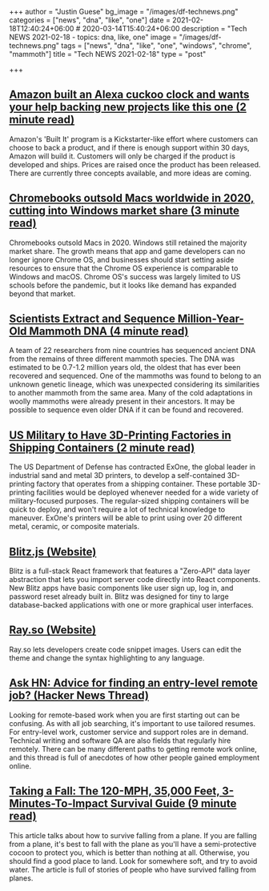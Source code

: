 +++
author = "Justin Guese"
bg_image = "/images/df-technews.png"
categories = ["news", "dna", "like", "one"]
date = 2021-02-18T12:40:24+06:00 # 2020-03-14T15:40:24+06:00
description = "Tech NEWS 2021-02-18 - topics: dna, like, one"
image = "/images/df-technews.png"
tags = ["news", "dna", "like", "one", "windows", "chrome", "mammoth"]
title = "Tech NEWS 2021-02-18"
type = "post"

+++

## [Amazon built an Alexa cuckoo clock and wants your help backing new projects like this one (2 minute read)](https://www.cnbc.com/2021/02/17/amazons-build-it-program-includes-cuckoo-clock-smart-scale-and-printer.html)

Amazon's 'Built It' program is a Kickstarter-like effort where customers can choose to back a product, and if there is enough support within 30 days, Amazon will build it. Customers will only be charged if the product is developed and ships. Prices are raised once the product has been released. There are currently three concepts available, and more ideas are coming.

## [Chromebooks outsold Macs worldwide in 2020, cutting into Windows market share (3 minute read)](https://www.geekwire.com/2021/chromebooks-outsold-macs-worldwide-2020-cutting-windows-market-share/)

Chromebooks outsold Macs in 2020. Windows still retained the majority market share. The growth means that app and game developers can no longer ignore Chrome OS, and businesses should start setting aside resources to ensure that the Chrome OS experience is comparable to Windows and macOS. Chrome OS's success was largely limited to US schools before the pandemic, but it looks like demand has expanded beyond that market.

## [Scientists Extract and Sequence Million-Year-Old Mammoth DNA (4 minute read)](https://www.technologynetworks.com/genomics/news/scientists-extract-and-sequence-million-year-old-mammoth-dna-345705)

A team of 22 researchers from nine countries has sequenced ancient DNA from the remains of three different mammoth species. The DNA was estimated to be 0.7-1.2 million years old, the oldest that has ever been recovered and sequenced. One of the mammoths was found to belong to an unknown genetic lineage, which was unexpected considering its similarities to another mammoth from the same area. Many of the cold adaptations in woolly mammoths were already present in their ancestors. It may be possible to sequence even older DNA if it can be found and recovered.

## [US Military to Have 3D-Printing Factories in Shipping Containers (2 minute read)](https://interestingengineering.com/us-military-to-have-3d-printing-factories-in-shipping-containers)

The US Department of Defense has contracted ExOne, the global leader in industrial sand and metal 3D printers, to develop a self-contained 3D-printing factory that operates from a shipping container. These portable 3D-printing facilities would be deployed whenever needed for a wide variety of military-focused purposes. The regular-sized shipping containers will be quick to deploy, and won't require a lot of technical knowledge to maneuver. ExOne's printers will be able to print using over 20 different metal, ceramic, or composite materials.

## [Blitz.js (Website)](https://blitzjs.com/)

Blitz is a full-stack React framework that features a "Zero-API" data layer abstraction that lets you import server code directly into React components. New Blitz apps have basic components like user sign up, log in, and password reset already built in. Blitz was designed for tiny to large database-backed applications with one or more graphical user interfaces.

## [Ray.so (Website)](https://ray.so/)

Ray.so lets developers create code snippet images. Users can edit the theme and change the syntax highlighting to any language.

## [Ask HN: Advice for finding an entry-level remote job? (Hacker News Thread)](https://news.ycombinator.com/item?id=26171008&utm_source=tldrnewsletter/1/01000177b4d4239d-32246f76-a08a-4faa-b360-235eb0cd866e-000000/GA0z0tII40VIEwGMRPDLw9wzoOH23-JIakBzoFyL6fc=181)

Looking for remote-based work when you are first starting out can be confusing. As with all job searching, it's important to use tailored resumes. For entry-level work, customer service and support roles are in demand. Technical writing and software QA are also fields that regularly hire remotely. There can be many different paths to getting remote work online, and this thread is full of anecdotes of how other people gained employment online.

## [Taking a Fall: The 120-MPH, 35,000 Feet, 3-Minutes-To-Impact Survival Guide (9 minute read)](https://www.popularmechanics.com/adventure/outdoors/a35340487/how-to-fall-from-a-plane-and-survive/)

This article talks about how to survive falling from a plane. If you are falling from a plane, it's best to fall with the plane as you'll have a semi-protective cocoon to protect you, which is better than nothing at all. Otherwise, you should find a good place to land. Look for somewhere soft, and try to avoid water. The article is full of stories of people who have survived falling from planes.


